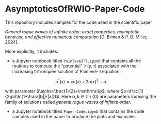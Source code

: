# AsymptoticsOfRWIO-Paper-Code
This repository includes samples for the code used in the scientific paper 

*General rogue waves of infinite order: exact properties, asymptotic behavior, and effective numerical computation* [D. Bilman & P. D. Miller, 2024]. 

More explicitly, it includes:

- a Jupyter notebook titled `Painleve2TT.ipynb` that contains all the routines to compute the "potential" $\mathcal{V}(y;\tau)$ associated with the increasing tritronquée solution of Painlevé-II equation:
```math
u^{\prime \prime}(x)=x u(x)+2 u(x)^3-\alpha,
```
with parameter $\alpha=\frac{1}{2}+\mathrm{i}p$, where $p=\frac{1}{2\pi}\ln(1+\frac{|b|}{|a|})$. Here $a,b\in\mathbb{C}\setminus\{0\}$ are parameters indexing the family of solutions called *general rogue waves of infinite order*.

- a Jupyter notebook titled `Paper-Code.ipynb` that contains the code samples used in the paper to produce the plots and examples.
